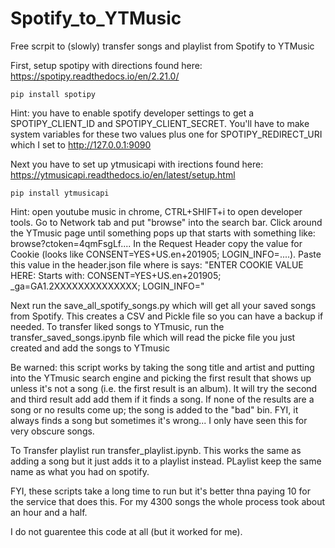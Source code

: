 # Spotify_to_YTMusic
 Free scrpit to (slowly) transfer songs and playlist from Spotify to YTMusic


First, setup spotipy with directions found here:
https://spotipy.readthedocs.io/en/2.21.0/

```
pip install spotipy
```

Hint: you have to enable spotify developer settings to get a SPOTIPY_CLIENT_ID and SPOTIPY_CLIENT_SECRET. You'll have to make system variables for these two values plus one for SPOTIPY_REDIRECT_URI which I set to http://127.0.0.1:9090

Next you have to set up ytmusicapi with irections found here:
https://ytmusicapi.readthedocs.io/en/latest/setup.html

```
pip install ytmusicapi
```

Hint: open youtube music in chrome, CTRL+SHIFT+i to open developer tools. Go to Network tab and put "browse" into the search bar. Click around the YTmusic page until something pops up that starts with something like: browse?ctoken=4qmFsgLf.... In the Request Header copy the value for Cookie (looks like CONSENT=YES+US.en+201905; LOGIN_INFO=....). Paste this value in the header.json file where is says: "ENTER COOKIE VALUE HERE:   Starts with: CONSENT=YES+US.en+201905; _ga=GA1.2XXXXXXXXXXXXXX; LOGIN_INFO="

Next run the save_all_spotify_songs.py which will get all your saved songs from Spotify. This creates a CSV and Pickle file so you can have a backup if needed. 
To transfer liked songs to YTmusic, run the transfer_saved_songs.ipynb file which will read the picke file you just created and add the songs to YTmusic

Be warned: this script works by taking the song title and artist and putting into the YTmusic search engine and picking the first result that shows up unless it's not a song (i.e. the first result is an album). It will try the second and third result add add them if it finds a song. If none of the results are a song or no results come up; the song is added to the "bad" bin. FYI, it always finds a song but sometimes it's wrong... I only have seen this for very obscure songs.


To Transfer playlist run transfer_playlist.ipynb. This works the same as adding a song but it just adds it to a playlist instead. PLaylist keep the same name as what you had on spotify.


FYI, these scripts take a long time to run but it's better thna paying 10 for the service that does this. For my 4300 songs the whole process took about an hour and a half.

I do not guarentee this code at all (but it worked for me).
